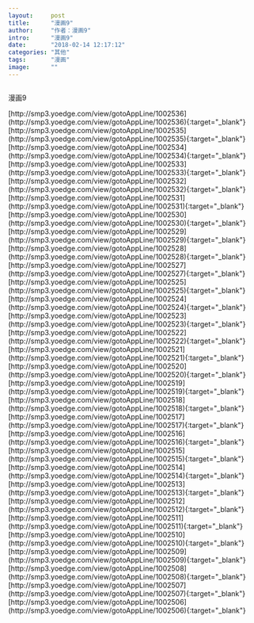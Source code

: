 ```yaml
---
layout:     post
title:      "漫画9"
author:     "作者：漫画9"
intro:      "漫画9"
date:       "2018-02-14 12:17:12"
categories: "其他"
tags:       "漫画"
image:      ""
---
```

<div style="text-align: center">
<p><img src=""/></p>
</div>
<p class="post-meta">
<span>漫画9</span>
</p>
[http://smp3.yoedge.com/view/gotoAppLine/1002536](http://smp3.yoedge.com/view/gotoAppLine/1002536){:target="_blank"}
[http://smp3.yoedge.com/view/gotoAppLine/1002535](http://smp3.yoedge.com/view/gotoAppLine/1002535){:target="_blank"}
[http://smp3.yoedge.com/view/gotoAppLine/1002534](http://smp3.yoedge.com/view/gotoAppLine/1002534){:target="_blank"}
[http://smp3.yoedge.com/view/gotoAppLine/1002533](http://smp3.yoedge.com/view/gotoAppLine/1002533){:target="_blank"}
[http://smp3.yoedge.com/view/gotoAppLine/1002532](http://smp3.yoedge.com/view/gotoAppLine/1002532){:target="_blank"}
[http://smp3.yoedge.com/view/gotoAppLine/1002531](http://smp3.yoedge.com/view/gotoAppLine/1002531){:target="_blank"}
[http://smp3.yoedge.com/view/gotoAppLine/1002530](http://smp3.yoedge.com/view/gotoAppLine/1002530){:target="_blank"}
[http://smp3.yoedge.com/view/gotoAppLine/1002529](http://smp3.yoedge.com/view/gotoAppLine/1002529){:target="_blank"}
[http://smp3.yoedge.com/view/gotoAppLine/1002528](http://smp3.yoedge.com/view/gotoAppLine/1002528){:target="_blank"}
[http://smp3.yoedge.com/view/gotoAppLine/1002527](http://smp3.yoedge.com/view/gotoAppLine/1002527){:target="_blank"}
[http://smp3.yoedge.com/view/gotoAppLine/1002525](http://smp3.yoedge.com/view/gotoAppLine/1002525){:target="_blank"}
[http://smp3.yoedge.com/view/gotoAppLine/1002524](http://smp3.yoedge.com/view/gotoAppLine/1002524){:target="_blank"}
[http://smp3.yoedge.com/view/gotoAppLine/1002523](http://smp3.yoedge.com/view/gotoAppLine/1002523){:target="_blank"}
[http://smp3.yoedge.com/view/gotoAppLine/1002522](http://smp3.yoedge.com/view/gotoAppLine/1002522){:target="_blank"}
[http://smp3.yoedge.com/view/gotoAppLine/1002521](http://smp3.yoedge.com/view/gotoAppLine/1002521){:target="_blank"}
[http://smp3.yoedge.com/view/gotoAppLine/1002520](http://smp3.yoedge.com/view/gotoAppLine/1002520){:target="_blank"}
[http://smp3.yoedge.com/view/gotoAppLine/1002519](http://smp3.yoedge.com/view/gotoAppLine/1002519){:target="_blank"}
[http://smp3.yoedge.com/view/gotoAppLine/1002518](http://smp3.yoedge.com/view/gotoAppLine/1002518){:target="_blank"}
[http://smp3.yoedge.com/view/gotoAppLine/1002517](http://smp3.yoedge.com/view/gotoAppLine/1002517){:target="_blank"}
[http://smp3.yoedge.com/view/gotoAppLine/1002516](http://smp3.yoedge.com/view/gotoAppLine/1002516){:target="_blank"}
[http://smp3.yoedge.com/view/gotoAppLine/1002515](http://smp3.yoedge.com/view/gotoAppLine/1002515){:target="_blank"}
[http://smp3.yoedge.com/view/gotoAppLine/1002514](http://smp3.yoedge.com/view/gotoAppLine/1002514){:target="_blank"}
[http://smp3.yoedge.com/view/gotoAppLine/1002513](http://smp3.yoedge.com/view/gotoAppLine/1002513){:target="_blank"}
[http://smp3.yoedge.com/view/gotoAppLine/1002512](http://smp3.yoedge.com/view/gotoAppLine/1002512){:target="_blank"}
[http://smp3.yoedge.com/view/gotoAppLine/1002511](http://smp3.yoedge.com/view/gotoAppLine/1002511){:target="_blank"}
[http://smp3.yoedge.com/view/gotoAppLine/1002510](http://smp3.yoedge.com/view/gotoAppLine/1002510){:target="_blank"}
[http://smp3.yoedge.com/view/gotoAppLine/1002509](http://smp3.yoedge.com/view/gotoAppLine/1002509){:target="_blank"}
[http://smp3.yoedge.com/view/gotoAppLine/1002508](http://smp3.yoedge.com/view/gotoAppLine/1002508){:target="_blank"}
[http://smp3.yoedge.com/view/gotoAppLine/1002507](http://smp3.yoedge.com/view/gotoAppLine/1002507){:target="_blank"}
[http://smp3.yoedge.com/view/gotoAppLine/1002506](http://smp3.yoedge.com/view/gotoAppLine/1002506){:target="_blank"}



